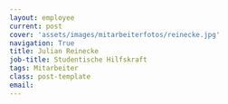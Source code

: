 ```yaml
---
layout: employee
current: post
cover: 'assets/images/mitarbeiterfotos/reinecke.jpg'
navigation: True
title: Julian Reinecke
job-title: Studentische Hilfskraft
tags: Mitarbeiter
class: post-template
email: 
---
```

